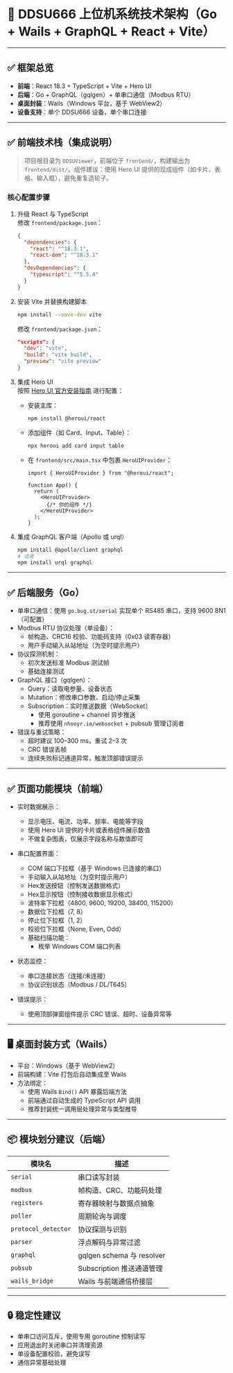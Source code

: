 # 🧱 DDSU666 上位机系统技术架构（Go + Wails + GraphQL + React + Vite）

---

## ✅ 框架总览

- **前端**：React 18.3 + TypeScript + Vite + Hero UI  
- **后端**：Go + GraphQL（gqlgen）+ 单串口通信（Modbus RTU）  
- **桌面封装**：Wails（Windows 平台，基于 WebView2）
- **设备支持**：单个 DDSU666 设备，单个串口连接

---

## ✅ 前端技术栈（集成说明）

> 项目根目录为 `DDSUViewer`，前端位于 `frontend/`，构建输出为 `frontend/dist/`。组件建议：使用 Hero UI 提供的现成组件（如卡片、表格、输入框），避免重复造轮子。

### 核心配置步骤

1. 升级 React 与 TypeScript  
   修改 `frontend/package.json`：
   ```json
   {
     "dependencies": {
       "react": "^18.3.1",
       "react-dom": "^18.3.1"
     },
     "devDependencies": {
       "typescript": "^5.5.4"
     }
   }
   ```

2. 安装 Vite 并替换构建脚本  
   ```bash
   npm install --save-dev vite
   ```

   修改 `frontend/package.json`：
   ```json
   "scripts": {
     "dev": "vite",
     "build": "vite build",
     "preview": "vite preview"
   }
   ```

3. 集成 Hero UI  
   按照 [Hero UI 官方安装指南](https://www.heroui.com/docs/guide/installation) 进行配置：

   - 安装主库：
     ```bash
     npm install @heroui/react
     ```

   - 添加组件（如 Card、Input、Table）：
     ```bash
     npx heroui add card input table
     ```

   - 在 `frontend/src/main.tsx` 中包裹 `HeroUIProvider`：
     ```tsx
     import { HeroUIProvider } from "@heroui/react";

     function App() {
       return (
         <HeroUIProvider>
           {/* 你的组件 */}
         </HeroUIProvider>
       );
     }
     ```

4. 集成 GraphQL 客户端（Apollo 或 urql）  
   ```bash
   npm install @apollo/client graphql
   # 或者
   npm install urql graphql
   ```

---

## ✅ 后端服务（Go）

- 单串口通信：使用 `go.bug.st/serial` 实现单个 RS485 串口，支持 9600 8N1（可配置）
- Modbus RTU 协议处理（单设备）：
  - 帧构造、CRC16 校验、功能码支持（0x03 读寄存器）
  - 用户手动输入从站地址（为空时提示用户）
- 协议探测机制：
  - 初次发送标准 Modbus 测试帧
  - 基础连接测试
- GraphQL 接口（gqlgen）：
  - Query：读取电参量、设备状态
  - Mutation：修改串口参数、启动/停止采集
  - Subscription：实时推送数据（WebSocket）
    - 使用 goroutine + channel 异步推送
    - 推荐使用 `nhooyr.io/websocket` + pubsub 管理订阅者
- 错误与重试策略：
  - 超时建议 100–300 ms，重试 2–3 次
  - CRC 错误丢帧
  - 连续失败标记通道异常，触发顶部错误提示

---

## ✅ 页面功能模块（前端）

- 实时数据展示：
  - 显示电压、电流、功率、频率、电能等字段
  - 使用 Hero UI 提供的卡片或表格组件展示数值
  - 不做复杂图表，仅展示字段名称与数值即可

- 串口配置界面：
  - COM 端口下拉框（基于 Windows 已连接的串口）
  - 手动输入从站地址（为空时提示用户）
  - Hex发送按钮（控制发送数据格式）
  - Hex显示按钮（控制接收数据显示格式）
  - 波特率下拉框（4800, 9600, 19200, 38400, 115200）
  - 数据位下拉框（7, 8）
  - 停止位下拉框（1, 2）
  - 校验位下拉框（None, Even, Odd）
  - 基础扫描功能：
    - 枚举 Windows COM 端口列表

- 状态监控：
  - 串口连接状态（连接/未连接）
  - 协议识别状态（Modbus / DL/T645）

- 错误提示：
  - 使用顶部弹窗组件提示 CRC 错误、超时、设备异常等

---

## 🖥️ 桌面封装方式（Wails）

- 平台：Windows（基于 WebView2）
- 前端构建：Vite 打包后自动集成至 Wails
- 方法绑定：
  - 使用 Wails `Bind()` API 暴露后端方法
  - 前端通过自动生成的 TypeScript API 调用
  - 推荐封装统一调用层处理异常与类型推导

---

## 📦 模块划分建议（后端）

| 模块名             | 描述 |
|--------------------|------|
| `serial`           | 串口读写封装 |
| `modbus`           | 帧构造、CRC、功能码处理 |
| `registers`        | 寄存器映射与数据点抽象 |
| `poller`           | 周期轮询与调度 |
| `protocol_detector`| 协议探测与识别 |
| `parser`           | 浮点解码与异常过滤 |
| `graphql`          | gqlgen schema 与 resolver |
| `pubsub`           | Subscription 推送通道管理 |
| `wails_bridge`     | Wails 与前端通信桥接层

---

## 🔒 稳定性建议

- 单串口访问互斥，使用专用 goroutine 控制读写
- 应用退出时关闭串口并清理资源
- 单设备配置校验，避免误写
- 通信异常基础处理
